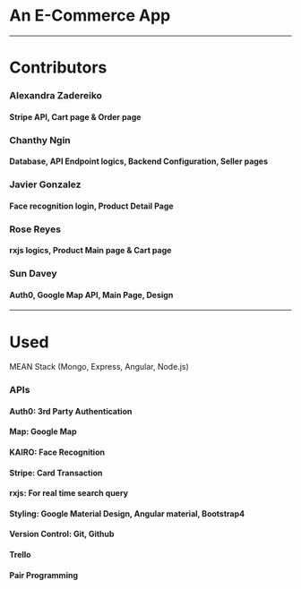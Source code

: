 # An E-Commerce App

---

# Contributors

### Alexandra Zadereiko

#### Stripe API, Cart page & Order page

### Chanthy Ngin

#### Database, API Endpoint logics, Backend Configuration, Seller pages

### Javier Gonzalez

#### Face recognition login, Product Detail Page

### Rose Reyes

#### rxjs logics, Product Main page & Cart page

### Sun Davey

#### Auth0, Google Map API, Main Page, Design

---

# Used

MEAN Stack (Mongo, Express, Angular, Node.js)

### APIs

#### Auth0: 3rd Party Authentication

#### Map: Google Map

#### KAIRO: Face Recognition

#### Stripe: Card Transaction

#### rxjs: For real time search query

#### Styling: Google Material Design, Angular material, Bootstrap4

#### Version Control: Git, Github

#### Trello

#### Pair Programming
